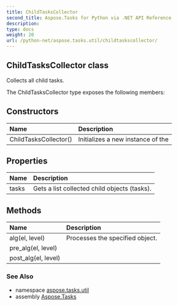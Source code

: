 ```yaml
---
title: ChildTasksCollector
second_title: Aspose.Tasks for Python via .NET API Reference
description: 
type: docs
weight: 20
url: /python-net/aspose.tasks.util/childtaskscollector/
---
```


## ChildTasksCollector class

Collects all child tasks.

The ChildTasksCollector type exposes the following members:
## Constructors
| Name | Description |
| :- | :- |
|ChildTasksCollector()|Initializes a new instance of the|
## Properties
| Name | Description |
| :- | :- |
|tasks|Gets a list collected child objects (tasks).|
## Methods
| Name | Description |
| :- | :- |
|alg(el, level)|Processes the specified object.|
|pre_alg(el, level)|  |
|post_alg(el, level)|  |

### See Also

* namespace [aspose.tasks.util](/tasks/python-net/aspose.tasks.util/)
* assembly [Aspose.Tasks](/tasks/python-net/)

